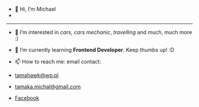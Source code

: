- 👋 Hi, I’m Michael
- 
---
- 👀 I’m interested in _cars_, _cars mechanic_, _travelling_ and much, much more :)

- 🌱 I’m currently learning **Frontend Developer**. Keep thumbs up! :D
- 📫 How to reach me: email contact: 
- tamahawk@wp.pl
- tamaka.michal@gmail.com
- [Facebook](https://www.facebook.com/profile.php?viewas=100000686899395&id=100009471541960)
<!---
tamahawk1908/tamahawk1908 is a ✨ special ✨ repository because its `README.md` (this file) appears on your GitHub profile.
You can click the Preview link to take a look at your changes.
--->
